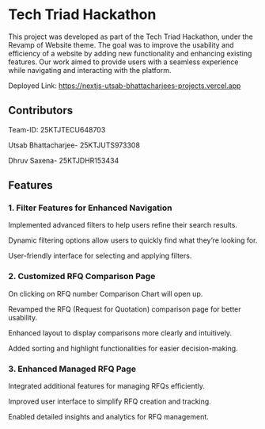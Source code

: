 
# Tech Triad Hackathon

This project was developed as part of the Tech Triad Hackathon, under the Revamp of Website theme. The goal was to improve the usability and efficiency of a website by adding new functionality and enhancing existing features. Our work aimed to provide users with a seamless experience while navigating and interacting with the platform.

Deployed Link: https://nextjs-utsab-bhattacharjees-projects.vercel.app


## Contributors

Team-ID: 25KTJTECU648703

Utsab Bhattacharjee- 25KTJUTS973308

Dhruv Saxena- 25KTJDHR153434
## Features

 ### 1. Filter Features for Enhanced Navigation

Implemented advanced filters to help users refine their search results.

Dynamic filtering options allow users to quickly find what they’re looking for.

User-friendly interface for selecting and applying filters.

### 2. Customized RFQ Comparison Page

On clicking on RFQ number Comparison Chart will open up.

Revamped the RFQ (Request for Quotation) comparison page for better usability.

Enhanced layout to display comparisons more clearly and intuitively.

Added sorting and highlight functionalities for easier decision-making.

### 3. Enhanced Managed RFQ Page

Integrated additional features for managing RFQs efficiently.

Improved user interface to simplify RFQ creation and tracking.

Enabled detailed insights and analytics for RFQ management.




